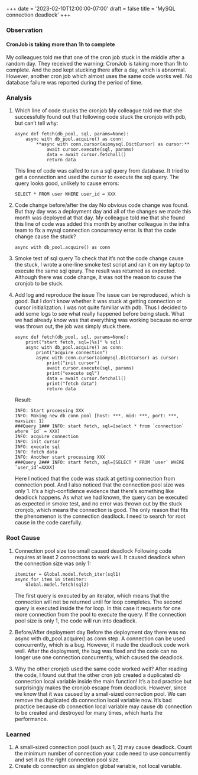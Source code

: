 +++
date = '2023-02-10T12:00:00-07:00'
draft = false
title = 'MySQL connection deadlock'
+++
### Observation
#### CronJob is taking more than 1h to complete
My colleagues told me that one of the cron job stuck in the middle after a random day. They received the warning: CronJob is taking more than 1h to complete. And the pod kept stucking there after a day, which is abnormal. However, another cron job which almost uses the same code works well. No database failure was reported during the period of time.

### Analysis
1. Which line of code stucks the cronjob
    My colleague told me that she successfully found out that following code stuck the cronjob with pdb, but can’t tell why:
    ```
    async def fetch(db_pool, sql, params=None):
        async with db_pool.acquire() as conn:
            **async with conn.cursor(aiomysql.DictCursor) as cursor:**
                await cursor.execute(sql, params)
                data = await cursor.fetchall()
                return data
    ```
    This line of code was called to run a sql query from database. It tried to get a connection and used the cursor to execute the sql query. The query looks good, unlikely to cause errors:
    ```
    SELECT * FROM user WHERE user_id = XXX
    ```

2. Code change before/after the day
    No obvious code change was found. But thay day was a deployment day and all of the changes we made this month was deployed at that day. My colleague told me that she found this line of code was added this month by another colleague in the infra team to fix a mysql connection concurrency error. Is that the code change cause the stuck?
    ```
    async with db_pool.acquire() as conn
    ```

3. Smoke test of sql query
    To check that it’s not the code change cause the stuck, I wrote a one-line smoke test script and ran it on my laptop to execute the same sql qeury. The result was returned as expected. Although there was code change, it was not the reason to cause the cronjob to be stuck.

4. Add log and reproduce the issue
    The issue can be reproduced, which is good. But I don’t know whether it was stuck at getting connection or cursor initialization. I was not quite familiar with pdb. Thus I decided to add some logs to see what really happened before being stuck. What we had already know was that everything was working because no error was thrown out, the job was simply stuck there.
    ```
    async def fetch(db_pool, sql, params=None):
        print("start fetch, sql=[%s]" % sql)
        async with db_pool.acquire() as conn:
            print("acquire connection")
            async with conn.cursor(aiomysql.DictCursor) as cursor:
                print("init cursor")
                await cursor.execute(sql, params)
                print("execute sql")
                data = await cursor.fetchall()
                print("fetch data")
                return data
    ```

    Result:
    ```
    INFO: Start processing XXX
    INFO: Making new db conn pool [host: ***, mid: ***, port: ***, maxsize: 1]
    ###Query 1### INFO: start fetch, sql=[select * from `connection` where `id` = XXX]
    INFO: acquire connection
    INFO: init cursor
    INFO: execute sql
    INFO: fetch data
    INFO: Another start processing XXX
    ###Query 2### INFO: start fetch, sql=[SELECT * FROM `user` WHERE `user_id`=XXXX]
    ```
    Here I noticed that the code was stuck at getting connection from connection pool. And I also noticed that the connection pool size was only 1. It’s a high-confidence evidence that there’s something like deadlock happens. As what we had known, the query can be executed as expected in smoke test, and no error was thrown out by the stuck cronjob, which means the connection is good. The only reason that fits the phenomenon is the connection deadlock. I need to search for root cause in the code carefully.

### Root Cause
1. Connection pool size too small caused deadlock
    Following code requires at least 2 connections to work well. It caused deadlock when the connection size was only 1:
    ```
    itemiter = Global.model.fetch_iter(sql1)
    async for item in itemiter:
        Global.model.fetch(sql2)
    ```
    The first query is executed by an iterator, which means that the connection will not be returned until for loop completes. The second query is executed inside the for loop. In this case it requests for one more connection from the pool to execute the query. If the connection pool size is only 1, the code will run into deadlock.

2. Before/After deployment day
    Before the deployment day there was no async with db_pool.acquire() as conn step. A connection can be used concurrently, which is a bug. However, it made the deadlock code work well. After the deployment, the bug was fixed and the code can no longer use one connection concurrently, which caused the deadlock.

3. Why the other cronjob used the same code worked well?
    After reading the code, I found out that the other cron job created a duplicated db connection local variable inside the main function! It’s a bad practice but surprisingly makes the cronjob escape from deadlock. However, since we know that it was caused by a small-sized connection pool. We can remove the duplicated db connection local variable now. It’s bad practice because db connection local variable may cause db connection to be created and destroyed for many times, which hurts the performance.

### Learned
1. A small-sized connection pool (such as 1, 2) may cause deadlock. Count the minimum number of connection your code need to use concurrently and set it as the right connection pool size.
2. Create db connection as singleton global variable, not local variable.
